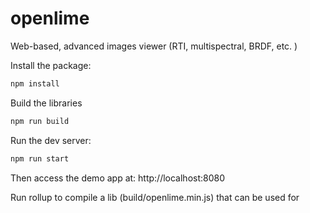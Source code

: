 # openlime
Web-based, advanced images viewer (RTI, multispectral, BRDF, etc. )


Install the package:
```bash
npm install
```

Build the libraries
```bash
npm run build
```

Run the dev server:
```bash
npm run start
```

Then access the demo app at: http://localhost:8080


Run rollup to compile a lib (build/openlime.min.js) that can be used for <script>  approach.

```bash
rollup -c rollup.config.js 
```
or
```bash
npm run rollup
```

Documentation is created using documentation.js. To generate the docs, install documentation

```bash
sudo npm install -g documentation
```

and generate the docs.


```bash
npm run documentation
```

Customization:

skin.css

skin.svg

Run 
```bash
svgo -p skin.svg -o skin.min.svg
```
 to minimize svg.


Documentation.js supports markdown syntax and JSDoc syntax.



JSON example of the configuration:


{
	camera: { 
	},
	canvas: {
		rasters: [
			{
				id:
				name:
				width: //optional
				height: //optional
				url: 
				layout: <image|google|deepzoom|zoomify|iip|iiif> //ooptional if can be recovered from the url.
				

			}
		]
	},
	overlay: {
	}
}



